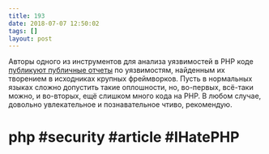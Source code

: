 ```yaml
---
title: 193
date: 2018-07-07 12:50:02
tags: []
layout: post
---
```


Авторы одного из инструментов для анализа уязвимостей в PHP коде [публикуют публичные отчеты](https://www.ripstech.com/security-vulnerability-database/) по уязвимостям, найденным их творением в исходниках крупных фреймворков. Пусть в нормальных языках сложно допустить такие оплошности, но, во-первых, всё-таки можно, и во-вторых, ещё слишком много кода на PHP. В любом случае, довольно увлекательное и познавательное чтиво, рекомендую.

# php #security #article #IHatePHP
